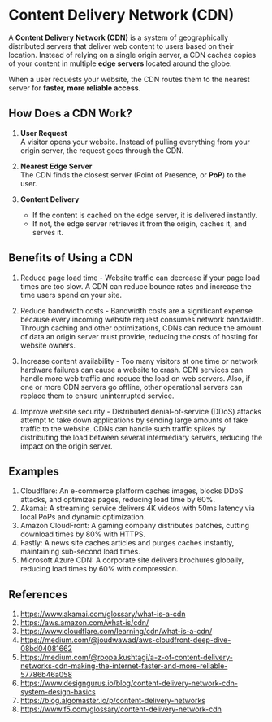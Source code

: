 # Content Delivery Network (CDN)


A **Content Delivery Network (CDN)** is a system of geographically distributed servers that deliver web content to users based on their location. Instead of relying on a single origin server, a CDN caches copies of your content in multiple **edge servers** located around the globe.  

When a user requests your website, the CDN routes them to the nearest server for **faster, more reliable access**.

## How Does a CDN Work?
1. **User Request**  
   A visitor opens your website. Instead of pulling everything from your origin server, the request goes through the CDN.  

2. **Nearest Edge Server**  
   The CDN finds the closest server (Point of Presence, or **PoP**) to the user.  

3. **Content Delivery**  
   - If the content is cached on the edge server, it is delivered instantly.  
   - If not, the edge server retrieves it from the origin, caches it, and serves it.  


## Benefits of Using a CDN
1. Reduce page load time - Website traffic can decrease if your page load times are too slow. A CDN can reduce bounce rates and increase the time users spend on your site.

2. Reduce bandwidth costs - Bandwidth costs are a significant expense because every incoming website request consumes network bandwidth. Through caching and other optimizations, CDNs can reduce the amount of data an origin server must provide, reducing the costs of hosting for website owners.

3. Increase content availability - Too many visitors at one time or network hardware failures can cause a website to crash. CDN services can handle more web traffic and reduce the load on web servers. Also, if one or more CDN servers go offline, other operational servers can replace them to ensure uninterrupted service.

4. Improve website security - Distributed denial-of-service (DDoS) attacks attempt to take down applications by sending large amounts of fake traffic to the website. CDNs can handle such traffic spikes by distributing the load between several intermediary servers, reducing the impact on the origin server.

## Examples
1. Cloudflare: An e-commerce platform caches images, blocks DDoS attacks, and optimizes pages, reducing load time by 60%.
2. Akamai: A streaming service delivers 4K videos with 50ms latency via local PoPs and dynamic optimization.
3. Amazon CloudFront: A gaming company distributes patches, cutting download times by 80% with HTTPS.
4. Fastly: A news site caches articles and purges caches instantly, maintaining sub-second load times.
5. Microsoft Azure CDN: A corporate site delivers brochures globally, reducing load times by 60% with compression.


## References
1. https://www.akamai.com/glossary/what-is-a-cdn
2. https://aws.amazon.com/what-is/cdn/
3. https://www.cloudflare.com/learning/cdn/what-is-a-cdn/
4. https://medium.com/@joudwawad/aws-cloudfront-deep-dive-08bd04081662
5. https://medium.com/@roopa.kushtagi/a-z-of-content-delivery-networks-cdn-making-the-internet-faster-and-more-reliable-57786b46a058
6. https://www.designgurus.io/blog/content-delivery-network-cdn-system-design-basics
7. https://blog.algomaster.io/p/content-delivery-networks
8. https://www.f5.com/glossary/content-delivery-network-cdn